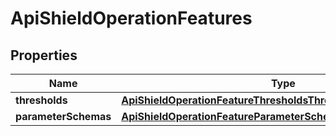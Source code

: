 

# ApiShieldOperationFeatures


## Properties

| Name | Type | Description | Notes |
|------------ | ------------- | ------------- | -------------|
|**thresholds** | [**ApiShieldOperationFeatureThresholdsThresholds**](ApiShieldOperationFeatureThresholdsThresholds.md) |  |  [optional] |
|**parameterSchemas** | [**ApiShieldOperationFeatureParameterSchemasParameterSchemas**](ApiShieldOperationFeatureParameterSchemasParameterSchemas.md) |  |  |



